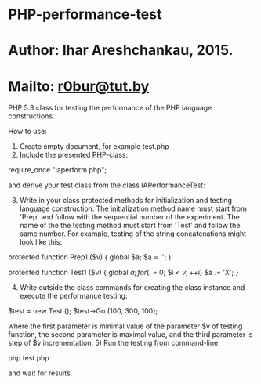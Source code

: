 # PHP-performance-test
# Author: Ihar Areshchankau, 2015.
# Mailto: r0bur@tut.by
PHP 5.3 class for testing the performance of the PHP language constructions.

How to use:
1) Create empty document, for example test.php
2) Include the presented PHP-class:

require_once "iaperform.php";

and derive your test class from the class IAPerformanceTest:

<?php
class Test extends IAPerformanceTest
{
...
}
?>

3) Write in your class protected methods for initialization and testing language construction. The initialization method name must start from 'Prep' and follow with the sequential number of the experiment. The name of the the testing method must start from 'Test' and follow the same number. For example, testing of the string concatenations might look like this:

protected function Prep1 ($v)
{
	global $a;
	$a = '';
}

protected function Test1 ($v)
{
	global $a;
	for ($i = 0; $i < $v; ++$i)
		$a .= 'X';
}

4) Write outside the class commands for creating the class instance and execute the performance testing:

$test = new Test ();
$test->Go (100, 300, 100);

where the first parameter is minimal value of the parameter $v of testing function, the second parameter is maximal value, and the third parameter is step of $v incrementation.
5) Run the testing from command-line:

php test.php

and wait for results.
